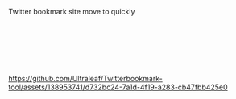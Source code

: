 Twitter bookmark site move to quickly
<br>
<br>
<br>
<br>
<br>
<br>
<br>


https://github.com/Ultraleaf/Twitterbookmark-tool/assets/138953741/d732bc24-7a1d-4f19-a283-cb47fbb425e0


